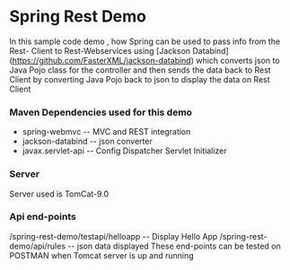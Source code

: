 # Spring Rest Demo

 In this sample code demo , how Spring can be used to pass info from the Rest- Client to Rest-Webservices using  [Jackson Databind] (https://github.com/FasterXML/jackson-databind)  which converts json to Java Pojo class for the controller and then sends the data back to Rest Client by converting Java Pojo back to json to display the data on Rest Client


### Maven Dependencies used for this demo
 - spring-webmvc   -- MVC and REST integration
 - jackson-databind -- json converter
 - javax.servlet-api -- Config Dispatcher Servlet Initializer 

### Server
   Server used is TomCat-9.0
 
### Api end-points
/spring-rest-demo/testapi/helloapp  -- Display Hello App
/spring-rest-demo/api/rules     --   json data displayed
These end-points can be tested on POSTMAN when Tomcat server is up and running

     


   
   

  



















 


   
   
 
   
   
  
 
